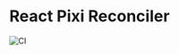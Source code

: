 # React Pixi Reconciler

![CI](https://github.com/neetly/react-pixi-reconciler/workflows/CI/badge.svg)
